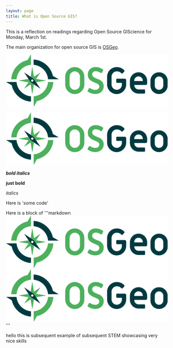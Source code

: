 ```yaml
---
layout: page
title: What is Open Source GIS?
---
```


This is a reflection on readings regarding Open Source GIScience for Monday, March 1st.

The main organization for open source GIS is [OSGeo](https://www.osgeo.org).

![OSGeo Logo](logo-osgeo.svg)

[![OSGeo Logo](logo-osgeo.svg)](https://www.osgeo.org)

***bold italics***

**just bold**

*italics*

Here is 'some code'

Here is a block of
'''markdown
![OSGeo Logo](logo-osgeo.svg)
[![OSGeo Logo](logo-osgeo.svg)](https://www.osgeo.org)
'''

hello this is subsequent example of subsequent STEM showcasing very nice skills
